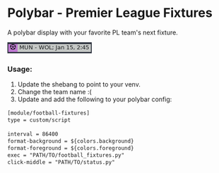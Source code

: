 # Polybar - Premier League Fixtures

A polybar display with your favorite PL team's next fixture.

![](imgs/example.png)


### Usage:
1. Update the shebang to point to your venv.
2. Change the team name :(
3. Update and add the following to your polybar config:

```
[module/football-fixtures]
type = custom/script

interval = 86400
format-background = ${colors.background}
format-foreground = ${colors.foreground}  
exec = "PATH/TO/football_fixtures.py"
click-middle = "PATH/TO/status.py"
```
